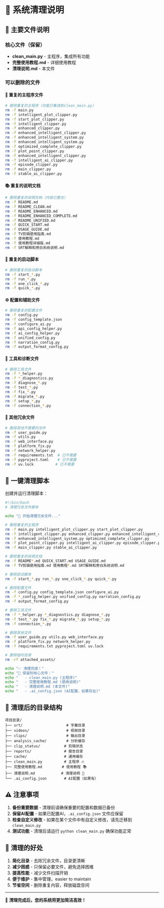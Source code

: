 
# 🧹 系统清理说明

## 📂 主要文件说明

### 核心文件（保留）
- **clean_main.py** - 主程序，集成所有功能
- **完整使用教程.md** - 详细使用教程
- **清理说明.md** - 本文件

### 可以删除的文件

#### 📝 重复的主程序文件
```bash
# 删除重复的主程序（功能已集成到clean_main.py）
rm -f main.py
rm -f intelligent_plot_clipper.py
rm -f start_plot_clipper.py
rm -f intelligent_clipper.py
rm -f enhanced_clipper.py
rm -f enhanced_intelligent_clipper.py
rm -f enhanced_intelligent_system.py
rm -f enhanced_intelligent_system.py
rm -f optimized_complete_clipper.py
rm -f plot_point_clipper.py
rm -f enhanced_intelligent_clipper.py
rm -f intelligent_ai_clipper.py
rm -f episode_clipper.py
rm -f main_clipper.py
rm -f stable_ai_clipper.py
```

#### 📚 重复的说明文档
```bash
# 删除重复的说明文档（内容已整合）
rm -f README.md
rm -f README_CLEAN.md
rm -f README_ENHANCED.md
rm -f README_ENHANCED_COMPLETE.md
rm -f README_UNIFIED.md
rm -f QUICK_START.md
rm -f USAGE_GUIDE.md
rm -f TV剪辑使用指南.md
rm -f 使用教程.md
rm -f 使用教程详细版.md
rm -f SRT解释和旁白系统说明.md
```

#### 🚀 重复的启动脚本
```bash
# 删除重复的启动脚本
rm -f start_*.py
rm -f run_*.py
rm -f one_click_*.py
rm -f quick_*.py
```

#### ⚙️ 配置和辅助文件
```bash
# 删除重复的配置文件
rm -f config.py
rm -f config_template.json
rm -f configure_ai.py
rm -f api_config_helper.py
rm -f ai_config_helper.py
rm -f unified_config.py
rm -f narration_config.py
rm -f output_format_config.py
```

#### 🔧 工具和诊断文件
```bash
# 删除工具文件
rm -f *_helper.py
rm -f *_diagnostics.py
rm -f diagnose_*.py
rm -f test_*.py
rm -f fix_*.py
rm -f migrate_*.py
rm -f setup_*.py
rm -f connection_*.py
```

#### 📄 其他冗余文件
```bash
# 删除其他不需要的文件
rm -f user_guide.py
rm -f utils.py
rm -f web_interface.py
rm -f platform_fix.py
rm -f network_helper.py
rm -f requirements.txt  # 已不需要
rm -f pyproject.toml    # 已不需要
rm -f uv.lock          # 已不需要
```

## 🧹 一键清理脚本

创建并运行清理脚本：

```bash
#!/bin/bash
# 清理冗余文件脚本

echo "🧹 开始清理冗余文件..."

# 删除重复的主程序
rm -f main.py intelligent_plot_clipper.py start_plot_clipper.py
rm -f intelligent_clipper.py enhanced_clipper.py enhanced_intelligent_clipper.py
rm -f enhanced_intelligent_system.py optimized_complete_clipper.py
rm -f plot_point_clipper.py intelligent_ai_clipper.py episode_clipper.py
rm -f main_clipper.py stable_ai_clipper.py

# 删除重复的说明文档
rm -f README*.md QUICK_START.md USAGE_GUIDE.md
rm -f TV剪辑使用指南.md 使用教程*.md SRT解释和旁白系统说明.md

# 删除启动脚本
rm -f start_*.py run_*.py one_click_*.py quick_*.py

# 删除配置文件
rm -f config.py config_template.json configure_ai.py
rm -f *_config_helper.py unified_config.py narration_config.py
rm -f output_format_config.py

# 删除工具文件
rm -f *_helper.py *_diagnostics.py diagnose_*.py
rm -f test_*.py fix_*.py migrate_*.py setup_*.py
rm -f connection_*.py

# 删除其他文件
rm -f user_guide.py utils.py web_interface.py
rm -f platform_fix.py network_helper.py
rm -f requirements.txt pyproject.toml uv.lock

# 删除临时目录
rm -rf attached_assets/

echo "✅ 清理完成！"
echo "📂 保留的核心文件："
echo "   - clean_main.py (主程序)"
echo "   - 完整使用教程.md (使用说明)"
echo "   - 清理说明.md (本文件)"
echo "   - .ai_config.json (AI配置，如果存在)"
```

## 📁 清理后的目录结构

```
项目目录/
├── srt/                    # 字幕目录
├── videos/                 # 视频目录  
├── clips/                  # 输出目录
├── analysis_cache/         # 分析缓存
├── clip_status/           # 剪辑状态
├── reports/               # 报告目录
├── cache/                 # 通用缓存
├── clean_main.py          # 主程序 🔥
├── 完整使用教程.md         # 使用教程 📚
├── 清理说明.md            # 清理说明 🧹
└── .ai_config.json        # AI配置（如果有）
```

## ⚠️ 注意事项

1. **备份重要数据** - 清理前请确保重要的配置和数据已备份
2. **保留AI配置** - 如果已配置AI，`.ai_config.json` 文件应保留
3. **检查自定义修改** - 如果在某个文件中有自定义修改，请先迁移到 `clean_main.py`
4. **测试功能** - 清理后请运行 `python clean_main.py` 确保功能正常

## 🎯 清理的好处

1. **简化目录** - 去除冗余文件，目录更清晰
2. **减少困惑** - 只保留必要文件，避免选择困难
3. **提高性能** - 减少文件扫描开销
4. **便于维护** - 集中管理，easier to maintain
5. **节省空间** - 删除重复内容，释放磁盘空间

---

🎉 **清理完成后，您的系统将更加简洁高效！**
